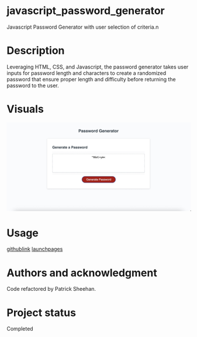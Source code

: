 # javascript_password_generator
Javascript Password Generator with user selection of criteria.n

# Description
Leveraging HTML, CSS, and Javascript, the password generator takes user inputs for password length and characters to create a randomized password that ensure proper length and difficulty before returning the password to the user.

# Visuals
![Screenshot](<password generator screenshot.jpg>)

# Usage
[githublink](https://github.com/sheehpat/javascript_password_generator)
[launchpages](https://sheehpat.github.io/javascript_password_generator)

# Authors and acknowledgment
Code refactored by Patrick Sheehan.

# Project status
Completed
